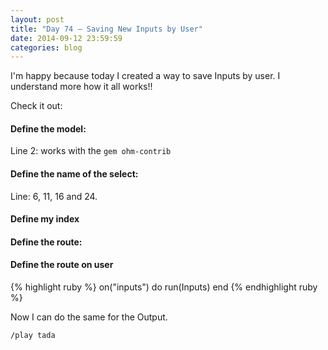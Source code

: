 ```yaml
---
layout: post
title: "Day 74 – Saving New Inputs by User"
date: 2014-09-12 23:59:59
categories: blog
---
```


I'm happy because today I created a way to save Inputs by user.
I understand more how it all works!!

Check it out:

#### Define the model:
Line 2: works with the `gem ohm-contrib`
<script src="https://gist.github.com/rociopaez/5dbcacff58d5cbedb525.js"></script>

#### Define the name of the select:
Line: 6, 11, 16 and 24.
<script src="https://gist.github.com/rociopaez/062f3aeb6a89f3d78bf8.js"></script>

#### Define my index
<script src="https://gist.github.com/rociopaez/26725f06fb9ed0b93c21.js"></script>

#### Define the route:
<script src="https://gist.github.com/rociopaez/bf92e08bdda4343aaa13.js"></script>

#### Define the route on user
{% highlight ruby %}
on("inputs") do
  run(Inputs)
end
{% endhighlight ruby %}


Now I can do the same for the Output.

`/play tada`
